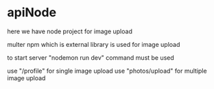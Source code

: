 # apiNode

here we have node project for image upload 

multer npm which is external library is used for image upload

to start server "nodemon run dev" command must be used

use "/profile" for single image upload
use "photos/upload" for multiple image upload




